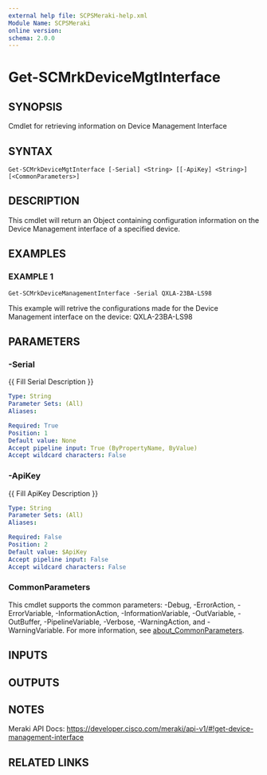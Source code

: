 ```yaml
---
external help file: SCPSMeraki-help.xml
Module Name: SCPSMeraki
online version:
schema: 2.0.0
---
```


# Get-SCMrkDeviceMgtInterface

## SYNOPSIS
Cmdlet for retrieving information on Device Management Interface

## SYNTAX

```
Get-SCMrkDeviceMgtInterface [-Serial] <String> [[-ApiKey] <String>] [<CommonParameters>]
```

## DESCRIPTION
This cmdlet will return an  Object containing configuration information
on the Device Management interface of a specified device.

## EXAMPLES

### EXAMPLE 1
```
Get-SCMrkDeviceManagementInterface -Serial QXLA-23BA-LS98
```

This example will retrive the configurations made for the Device Management interface
on the device: QXLA-23BA-LS98

## PARAMETERS

### -Serial
{{ Fill Serial Description }}

```yaml
Type: String
Parameter Sets: (All)
Aliases:

Required: True
Position: 1
Default value: None
Accept pipeline input: True (ByPropertyName, ByValue)
Accept wildcard characters: False
```

### -ApiKey
{{ Fill ApiKey Description }}

```yaml
Type: String
Parameter Sets: (All)
Aliases:

Required: False
Position: 2
Default value: $ApiKey
Accept pipeline input: False
Accept wildcard characters: False
```

### CommonParameters
This cmdlet supports the common parameters: -Debug, -ErrorAction, -ErrorVariable, -InformationAction, -InformationVariable, -OutVariable, -OutBuffer, -PipelineVariable, -Verbose, -WarningAction, and -WarningVariable. For more information, see [about_CommonParameters](http://go.microsoft.com/fwlink/?LinkID=113216).

## INPUTS

## OUTPUTS

## NOTES
Meraki API Docs: https://developer.cisco.com/meraki/api-v1/#!get-device-management-interface

## RELATED LINKS
